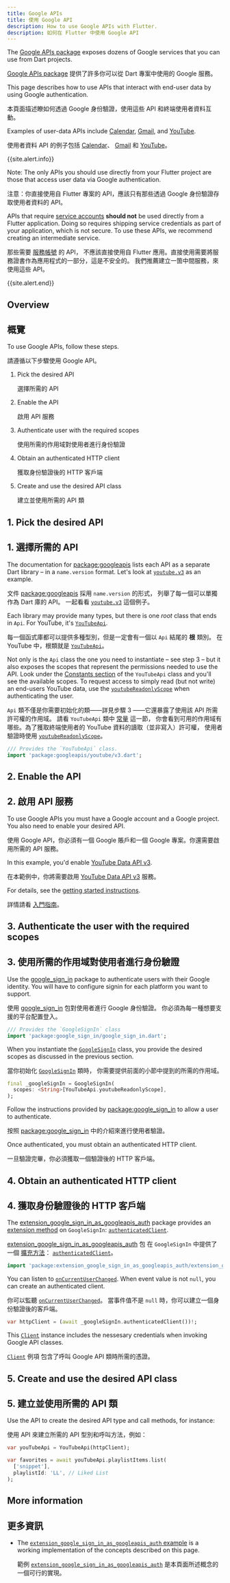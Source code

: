 ```yaml
---
title: Google APIs
title: 使用 Google API
description: How to use Google APIs with Flutter.
description: 如何在 Flutter 中使用 Google API
---
```


<?code-excerpt path-base="googleapis/"?>

The [Google APIs package]({{site.pub-pkg}}/googleapis) exposes dozens of Google
services that you can use from Dart projects.

[Google APIs package]({{site.pub-pkg}}/googleapis)
提供了許多你可以從 Dart 專案中使用的 Google 服務。

This page describes how to use APIs that interact with end-user data by using
Google authentication.

本頁面描述瞭如何透過 Google 身份驗證，使用這些 API 和終端使用者資料互動。

Examples of user-data APIs include
[Calendar]({{site.pub-api}}/googleapis/latest/calendar.v3/calendar.v3-library.html),
[Gmail]({{site.pub-api}}/googleapis/latest/gmail.v1/gmail.v1-library.html), and
[YouTube]({{site.pub-api}}/googleapis/latest/youtube.v3/youtube.v3-library.html).

使用者資料 API 的例子包括 [Calendar]({{site.pub-api}}/googleapis/latest/calendar.v3/calendar.v3-library.html)、
[Gmail]({{site.pub-api}}/googleapis/latest/gmail.v1/gmail.v1-library.html) 
和 [YouTube]({{site.pub-api}}/googleapis/latest/youtube.v3/youtube.v3-library.html)。

{{site.alert.info}} 

  Note: The only APIs you should use directly from your Flutter
  project are those that access user data via Google authentication.
  
  注意：你直接使用自 Flutter 專案的 API，應該只有那些透過 Google 身份驗證存取使用者資料的 API。

  APIs that require
  [service accounts](https://cloud.google.com/iam/docs/service-accounts) **should
  not** be used directly from a Flutter application. Doing so requires shipping
  service credentials as part of your application, which is not secure. To use
  these APIs, we recommend creating an intermediate service.
  
  那些需要 [服務帳號](https://cloud.google.com/iam/docs/service-accounts) 的 API，
  不應該直接使用自 Flutter 應用。直接使用需要將服務證書作為應用程式的一部分，這是不安全的。
  我們推薦建立一箇中間服務，來使用這些 API。

<!-- TODO(kevmoo): Add link to public user guide when available. -->

{{site.alert.end}}

## Overview

## 概覽

To use Google APIs, follow these steps.

請遵循以下步驟使用 Google API。

1. Pick the desired API

   選擇所需的 API

1. Enable the API

   啟用 API 服務

1. Authenticate user with the required scopes

   使用所需的作用域對使用者進行身份驗證

1. Obtain an authenticated HTTP client

   獲取身份驗證後的 HTTP 客戶端

1. Create and use the desired API class

   建立並使用所需的 API 類

## 1. Pick the desired API

## 1. 選擇所需的 API

The documentation for [package:googleapis]({{site.pub-api}}/googleapis) lists
each API as a separate Dart library – in a `name.version` format. Let's look at
[`youtube.v3`]({{site.pub-api}}/googleapis/latest/youtube.v3/youtube.v3-library.html)
as an example.

文件 [package:googleapis]({{site.pub-api}}/googleapis) 採用 `name.version` 的形式，
列舉了每一個可以單獨作為 Dart 庫的 API。
一起看看 [`youtube.v3`]({{site.pub-api}}/googleapis/latest/youtube.v3/youtube.v3-library.html) 這個例子。

Each library may provide many types, but there is one _root_ class that ends in
`Api`. For YouTube, it's
[`YouTubeApi`]({{site.pub-api}}/googleapis/latest/youtube.v3/YouTubeApi-class.html).

每一個函式庫都可以提供多種型別，但是一定會有一個以 `Api` 結尾的 **根** 類別。
在 YouTube 中，根類就是 [`YouTubeApi`]({{site.pub-api}}/googleapis/latest/youtube.v3/YouTubeApi-class.html)。

Not only is the `Api` class the one you need to instantiate – see step 3 – but
it also exposes the scopes that represent the permissions needed to use the API.
Look under the
[Constants section]({{site.pub-api}}/googleapis/latest/youtube.v3/YouTubeApi-class.html#constants)
of the `YouTubeApi` class and you'll see the available scopes. To request access
to simply read (but not write) an end-users YouTube data, use the
[`youtubeReadonlyScope`]({{site.pub-api}}/googleapis/latest/youtube.v3/YouTubeApi/youtubeReadonlyScope-constant.html)
when authenticating the user.

`Api` 類不僅是你需要初始化的類——詳見步驟 3 ——它還暴露了使用該 API 所需許可權的作用域。
請看 `YouTubeApi` 類中 [常量]({{site.pub-api}}/googleapis/latest/youtube.v3/YouTubeApi-class.html#constants) 這一節，
你會看到可用的作用域有哪些。為了獲取終端使用者的 YouTube 資料的讀取（並非寫入）許可權，
使用者驗證時使用 [`youtubeReadonlyScope`]({{site.pub-api}}/googleapis/latest/youtube.v3/YouTubeApi/youtubeReadonlyScope-constant.html)。

<?code-excerpt "lib/main.dart (youtubeImport)"?>
```dart
/// Provides the `YouTubeApi` class.
import 'package:googleapis/youtube/v3.dart';
```

## 2. Enable the API

## 2. 啟用 API 服務

To use Google APIs you must have a Google account and a Google project. You also
need to enable your desired API.

使用 Google API，你必須有一個 Google 賬戶和一個 Google 專案。你還需要啟用所需的 API 服務。

In this example, you'd enable
[YouTube Data API v3](https://console.cloud.google.com/apis/api/youtube.googleapis.com).

在本範例中，你將需要啟用 [YouTube Data API v3](https://console.cloud.google.com/apis/api/youtube.googleapis.com) 服務。

For details, see the
[getting started instructions](https://cloud.google.com/apis/docs/getting-started).

詳情請看 [入門指南](https://cloud.google.com/apis/docs/getting-started)。

## 3. Authenticate the user with the required scopes

## 3. 使用所需的作用域對使用者進行身份驗證

Use the [google_sign_in]({{site.pub-pkg}}/google_sign_in) package to
authenticate users with their Google identity. You will have to configure signin
for each platform you want to support.

使用 [google_sign_in]({{site.pub-pkg}}/google_sign_in) 包對使用者進行 Google 身份驗證。
你必須為每一種想要支援的平台配置登入。

<?code-excerpt "lib/main.dart (googleImport)"?>
```dart
/// Provides the `GoogleSignIn` class
import 'package:google_sign_in/google_sign_in.dart';
```

When you instantiate the
[`GoogleSignIn`]({{site.pub-api}}/google_sign_in/latest/google_sign_in/GoogleSignIn-class.html)
class, you provide the desired scopes as discussed in the previous section.

當你初始化 [`GoogleSignIn`]({{site.pub-api}}/google_sign_in/latest/google_sign_in/GoogleSignIn-class.html) 類時，
你需要提供前面的小節中提到的所需的作用域。

<?code-excerpt "lib/main.dart (init)"?>
```dart
final _googleSignIn = GoogleSignIn(
  scopes: <String>[YouTubeApi.youtubeReadonlyScope],
);
```

Follow the instructions provided by
[package:google_sign_in]({{site.pub-pkg}}/google_sign_in) to allow a user to
authenticate.

按照 [package:google_sign_in]({{site.pub-pkg}}/google_sign_in) 中的介紹來進行使用者驗證。

Once authenticated, you must obtain an authenticated HTTP client.

一旦驗證完畢，你必須獲取一個驗證後的 HTTP 客戶端。

## 4. Obtain an authenticated HTTP client

## 4. 獲取身份驗證後的 HTTP 客戶端

The
[extension_google_sign_in_as_googleapis_auth]({{site.pub-pkg}}/extension_google_sign_in_as_googleapis_auth)
package provides an
[extension method]({{site.dart-site}}/guides/language/extension-methods) on
`GoogleSignIn`:
[`authenticatedClient`]({{site.pub-api}}/extension_google_sign_in_as_googleapis_auth/latest/extension_google_sign_in_as_googleapis_auth/GoogleApisGoogleSignInAuth/authenticatedClient.html).

[extension_google_sign_in_as_googleapis_auth]({{site.pub-pkg}}/extension_google_sign_in_as_googleapis_auth) 包
在 `GoogleSignIn` 中提供了一個 [擴充方法]({{site.dart-site}}/guides/language/extension-methods)：
[`authenticatedClient`]({{site.pub-api}}/extension_google_sign_in_as_googleapis_auth/latest/extension_google_sign_in_as_googleapis_auth/GoogleApisGoogleSignInAuth/authenticatedClient.html)。

<?code-excerpt "lib/main.dart (authImport)"?>
```dart
import 'package:extension_google_sign_in_as_googleapis_auth/extension_google_sign_in_as_googleapis_auth.dart';
```

You can listen to
[`onCurrentUserChanged`]({{site.pub-api}}/google_sign_in/latest/google_sign_in/GoogleSignIn/onCurrentUserChanged.html).
When event value is not `null`, you can create an authenticated client.

你可以監聽 [`onCurrentUserChanged`]({{site.pub-api}}/google_sign_in/latest/google_sign_in/GoogleSignIn/onCurrentUserChanged.html)。
當事件值不是 `null` 時，你可以建立一個身份驗證後的客戶端。

<?code-excerpt "lib/main.dart (signinCall)"?>
```dart
var httpClient = (await _googleSignIn.authenticatedClient())!;
```

This [`Client`]({{site.pub-api}}/http/latest/http/Client-class.html) instance
includes the nessesary credentials when invoking Google API classes.

[`Client`]({{site.pub-api}}/http/latest/http/Client-class.html) 例項
包含了呼叫 Google API 類時所需的憑證。

## 5. Create and use the desired API class

## 5. 建立並使用所需的 API 類

Use the API to create the desired API type and call methods, for instance:

使用 API 來建立所需的 API 型別和呼叫方法，例如：

<?code-excerpt "lib/main.dart (playlist)"?>
```dart
var youTubeApi = YouTubeApi(httpClient);

var favorites = await youTubeApi.playlistItems.list(
  ['snippet'],
  playlistId: 'LL', // Liked List
);
```

## More information

## 更多資訊

- The
  [`extension_google_sign_in_as_googleapis_auth` example]({{site.pub-pkg}}/extension_google_sign_in_as_googleapis_auth/example)
  is a working implementation of the concepts described on this page.
  
  範例 [`extension_google_sign_in_as_googleapis_auth`]({{site.pub-pkg}}/extension_google_sign_in_as_googleapis_auth/example) 
  是本頁面所述概念的一個可行的實現。
